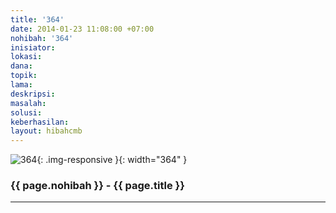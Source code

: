 ```yaml
---
title: '364'
date: 2014-01-23 11:08:00 +07:00
nohibah: '364'
inisiator:
lokasi:
dana:
topik:
lama:
deskripsi:
masalah:
solusi:
keberhasilan:
layout: hibahcmb
---
```


![364](/static/img/hibahcmb/364.png){: .img-responsive }{: width="364" }

### {{ page.nohibah }} - {{ page.title }}

---
